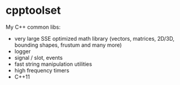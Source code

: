 cpptoolset
==========

My C++ common libs:
- very large SSE optimized math library (vectors, matrices, 2D/3D, bounding shapes, frustum and many more)
- logger
- signal / slot, events
- fast string manipulation utilities
- high frequency timers
- C++11